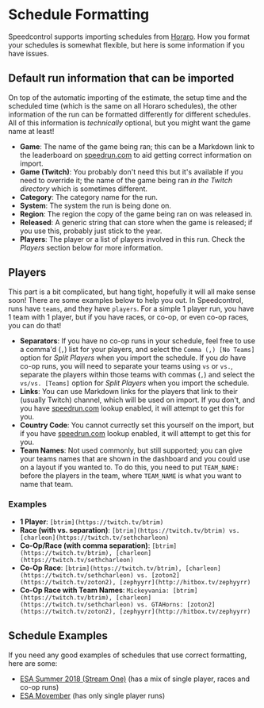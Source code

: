 # Schedule Formatting

Speedcontrol supports importing schedules from [Horaro](https://horaro.org/). How you format your schedules is somewhat flexible, but here is some information if you have issues.

## Default run information that can be imported

On top of the automatic importing of the estimate, the setup time and the scheduled time (which is the same on all Horaro schedules), the other information of the run can be formatted differently for different schedules. All of this information is *technically* optional, but you might want the game name at least!

- **Game**: The name of the game being ran; this can be a Markdown link to the leaderboard on [speedrun.com](https://www.speedrun.com) to aid getting correct information on import.
- **Game (Twitch)**: You probably don't need this but it's available if you need to override it; the name of the game being ran *in the Twitch directory* which is sometimes different.
- **Category**: The category name for the run.
- **System**: The system the run is being done on.
- **Region**: The region the copy of the game being ran on was released in.
- **Released**: A generic string that can store when the game is released; if you use this, probably just stick to the year.
- **Players**: The player or a list of players involved in this run. Check the *Players* section below for more information.

## Players

This part is a bit complicated, but hang tight, hopefully it will all make sense soon! There are some examples below to help you out. In Speedcontrol, runs have `teams`, and they have `players`. For a simple 1 player run, you have 1 team with 1 player, but if you have races, or co-op, or even co-op races, you can do that!

- **Separators**: If you have no co-op runs in your schedule, feel free to use a comma'd (`,`) list for your players, and select the `Comma (,) [No Teams]` option for *Split Players* when you import the schedule. If you *do* have co-op runs, you will need to separate your teams using `vs` or `vs.`, separate the players within those teams with commas (`,`) and select the `vs/vs. [Teams]` option for *Split Players* when you import the schedule.
- **Links**: You can use Markdown links for the players that link to their (usually Twitch) channel, which will be used on import. If you don't, and you have [speedrun.com](https://www.speedrun.com) lookup enabled, it will attempt to get this for you.
- **Country Code**: You cannot currectly set this yourself on the import, but if you have [speedrun.com](https://www.speedrun.com) lookup enabled, it will attempt to get this for you.
- **Team Names**: Not used commonly, but still supported; you can give your teams names that are shown in the dashboard and you could use on a layout if you wanted to. To do this, you need to put `TEAM_NAME: ` before the players in the team, where `TEAM_NAME` is what you want to name that team.

### Examples
- **1 Player**: `[btrim](https://twitch.tv/btrim)`
- **Race (with vs. separation)**: `[btrim](https://twitch.tv/btrim) vs. [charleon](https://twitch.tv/sethcharleon)`
- **Co-Op/Race (with comma separation)**: `[btrim](https://twitch.tv/btrim), [charleon](https://twitch.tv/sethcharleon)`
- **Co-Op Race**: `[btrim](https://twitch.tv/btrim), [charleon](https://twitch.tv/sethcharleon) vs. [zoton2](https://twitch.tv/zoton2), [zephyyrr](http://hitbox.tv/zephyyrr)`
- **Co-Op Race with Team Names**: `Mickeyvania: [btrim](https://twitch.tv/btrim), [charleon](https://twitch.tv/sethcharleon) vs. GTAHorns: [zoton2](https://twitch.tv/zoton2), [zephyyrr](http://hitbox.tv/zephyyrr)`

## Schedule Examples

If you need any good examples of schedules that use correct formatting, here are some:
- [ESA Summer 2018 (Stream One)](https://horaro.org/esa/2018-one) (has a mix of single player, races and co-op runs)
- [ESA Movember](https://horaro.org/esa/2018-movember) (has only single player runs)